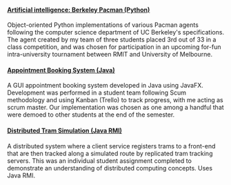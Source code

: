 #### [Artificial intelligence: Berkeley Pacman (Python)](https://jonbutler8.github.io/ProjectSummary/pacman)
Object-oriented Python implementations of various Pacman agents following the computer science department of UC Berkeley's specifications. The agent created by my team of three students placed 3rd out of 33 in a class competition, and was chosen for participation in an upcoming for-fun intra-university tournament between RMIT and University of Melbourne.

#### [Appointment Booking System (Java)](https://jonbutler8.github.io/AppointmentBookingSystem)
A GUI appointment booking system developed in Java using JavaFX. Development was performed in a student team following Scum methodology and using Kanban (Trello) to track progress, with me acting as scrum master. Our implementation was chosen as one among a handful that were demoed to other students at the end of the semester. 

#### [Distributed Tram Simulation (Java RMI)](https://jonbutler8.github.io/TramTrackingService)
A distributed system where a client service registers trams to a front-end that are then tracked along a simulated route by replicated tram tracking servers. This was an individual student assignment completed to demonstrate an understanding of distributed computing concepts. Uses Java RMI. 
